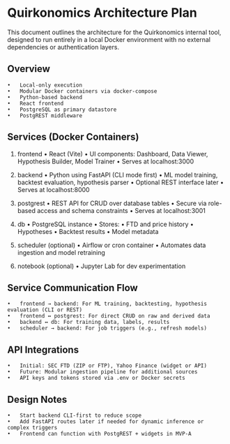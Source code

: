 # Quirkonomics Architecture Plan

This document outlines the architecture for the Quirkonomics internal tool, designed to run entirely in a local Docker environment with no external dependencies or authentication layers.


## Overview
	•	Local-only execution
	•	Modular Docker containers via docker-compose
	•	Python-based backend
	•	React frontend
	•	PostgreSQL as primary datastore
	•	PostgREST middleware

## Services (Docker Containers)

1. frontend
	•	React (Vite)
	•	UI components: Dashboard, Data Viewer, Hypothesis Builder, Model Trainer
	•	Serves at localhost:3000

2. backend
	•	Python using FastAPI (CLI mode first)
	•	ML model training, backtest evaluation, hypothesis parser
	•	Optional REST interface later
	•	Serves at localhost:8000

3. postgrest
	•	REST API for CRUD over database tables
	•	Secure via role-based access and schema constraints
	•	Serves at localhost:3001

4. db
	•	PostgreSQL instance
	•	Stores:
	•	FTD and price history
	•	Hypotheses
	•	Backtest results
	•	Model metadata

5. scheduler (optional)
	•	Airflow or cron container
	•	Automates data ingestion and model retraining

6. notebook (optional)
	•	Jupyter Lab for dev experimentation

## Service Communication Flow
	•	frontend → backend: For ML training, backtesting, hypothesis evaluation (CLI or REST)
	•	frontend ↔ postgrest: For direct CRUD on raw and derived data
	•	backend ↔ db: For training data, labels, results
	•	scheduler → backend: For job triggers (e.g., refresh models)

## API Integrations
	•	Initial: SEC FTD (ZIP or FTP), Yahoo Finance (widget or API)
	•	Future: Modular ingestion pipeline for additional sources
	•	API keys and tokens stored via .env or Docker secrets


## Design Notes
	•	Start backend CLI-first to reduce scope
	•	Add FastAPI routes later if needed for dynamic inference or complex triggers
	•	Frontend can function with PostgREST + widgets in MVP-A
